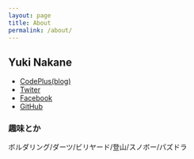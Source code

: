 ```yaml
---
layout: page
title: About
permalink: /about/
---
```


## Yuki Nakane

- [CodePlus(blog)](http://code-plus.jp)
- [Twiter](https://twitter.com/yuki_naka18)
- [Facebook](https://www.facebook.com/yuki.nakane.16)
- [GitHub](https://github.com/yukinaka)

### 趣味とか

ボルダリング/ダーツ/ビリヤード/登山/スノボー/パズドラ